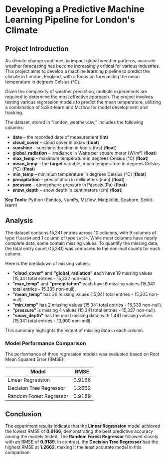 # Developing a Predictive Machine Learning Pipeline for London's Climate

## Project Introduction
As climate change continues to impact global weather patterns, accurate weather forecasting has become increasingly critical for various industries. This project aims to develop a machine learning pipeline to predict the climate in London, England, with a focus on forecasting the mean temperature in degrees Celsius (°C).

Given the complexity of weather prediction, multiple experiments are required to determine the most effective approach. The project involves testing various regression models to predict the mean temperature, utilizing a combination of Scikit-learn and MLflow for model development and tracking.

The dataset, stored in "london_weather.csv," includes the following columns:
- **date** – the recorded date of measurement (**int**)
- **cloud_cover** – cloud cover in oktas (**float**)
- **sunshine** – sunshine duration in hours (hrs) (**float**)
- **global_radiation** – irradiance in Watts per square meter (W/m²) (**float**)
- **max_temp** – maximum temperature in degrees Celsius (°C) (**float**)
- **mean_temp** – the **target** variable, mean temperature in degrees Celsius (°C) (**float**)
- **min_temp** – minimum temperature in degrees Celsius (°C) (**float**)
- **precipitation** – precipitation in millimeters (mm) (**float**)
- **pressure** – atmospheric pressure in Pascals (Pa) (**float**)
- **snow_depth** – snow depth in centimeters (cm) (**float**)

**Key Tools**: Python (Pandas, NumPy, MLflow, Matplotlib, Seaborn, Scikit-learn)

## Analysis
The dataset contains 15,341 entries across 10 columns, with 9 columns of type `float64` and 1 column of type `int64`. While most columns have nearly complete data, some contain missing values. To quantify the missing data, the total entry count (15,341) was compared to the non-null counts for each column.

Here is the breakdown of missing values:
- **"cloud_cover"** and **"global_radiation"** each have 19 missing values (15,341 total entries - 15,322 non-null).
- **"max_temp"** and **"precipitation"** each have 6 missing values (15,341 total entries - 15,335 non-null).
- **"mean_temp"** has 36 missing values (15,341 total entries - 15,305 non-null).
- **"min_temp"** has 2 missing values (15,341 total entries - 15,339 non-null).
- **"pressure"** is missing 4 values (15,341 total entries - 15,337 non-null).
- **"snow_depth"** has the most missing data, with 1,441 missing values (15,341 total entries - 13,900 non-null).

This summary highlights the extent of missing data in each column.

### Model Performance Comparison

The performance of three regression models was evaluated based on Root Mean Squared Error (RMSE):

| Model                     | RMSE     |
|----------------------------|----------|
| Linear Regression           | 0.9166   |
| Decision Tree Regressor     | 1.2662   |
| Random Forest Regressor     | 0.9189   |

## Conclusion
The experiment results indicate that the **Linear Regression** model achieved the lowest RMSE of **0.9166**, demonstrating the best predictive accuracy among the models tested. The **Random Forest Regressor** followed closely with an RMSE of **0.9189**. In contrast, the **Decision Tree Regressor** had the highest RMSE at **1.2662**, making it the least accurate model in this comparison.
